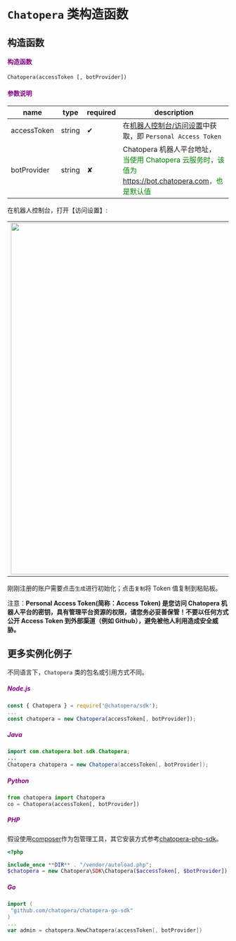 # `Chatopera` 类构造函数

## 构造函数

<h4><font color="purple">构造函数</font></h4>

```API
Chatopera(accessToken [, botProvider])
```

<h4><font color="purple">参数说明</font></h4>

| name        | type   | required | description                                                                                                                      |
| ----------- | ------ | -------- | -------------------------------------------------------------------------------------------------------------------------------- |
| accessToken | string | &#10004; | 在[机器人控制台/访问设置](https://bot.chatopera.com/dashboard/accesssettings)中获取，即 `Personal Access Token`                  |
| botProvider | string | &#10008; | Chatopera 机器人平台地址，<br><font color="green">当使用 Chatopera 云服务时，该值为 <https://bot.chatopera.com>，也是默认值</font> |

在机器人控制台，打开【访问设置】:

<table class="image">
    <tr>
        <td><img width="800" src="../../../images/products/platform/screenshot-20210802-202119.png" alt="" /></td>
    </tr>
</table>

刚刚注册的账户需要点击`生成`进行初始化；点击`复制`将 Token 值复制到粘贴板。

注意：**Personal Access Token(简称：Access Token) 是您访问 Chatopera 机器人平台的密钥，具有管理平台资源的权限，请您务必妥善保管！不要以任何方式公开 Access Token 到外部渠道（例如 Github），避免被他人利用造成安全威胁。**

## 更多实例化例子

不同语言下，`Chatopera` 类的包名或引用方式不同。

<h5><font color="purple">Node.js</font></h5>

```Node.js
const { Chatopera } = require('@chatopera/sdk');
...
const chatopera = new Chatopera(accessToken[, botProvider]);
```

<h5><font color="purple">Java</font></h5>

```Java
import com.chatopera.bot.sdk.Chatopera;
...
Chatopera chatopera = new Chatopera(accessToken[, botProvider]);
```

<h5><font color="purple">Python</font></h5>

```Python
from chatopera import Chatopera
co = Chatopera(accessToken[, botProvider])
```

<h5><font color="purple">PHP</font></h5>

假设使用[composer](https://getcomposer.org/)作为包管理工具，其它安装方式参考[chatopera-php-sdk](https://github.com/chatopera/chatopera-php-sdk)。

```PHP
<?php

include_once **DIR** . "/vendor/autoload.php";
$chatopera = new Chatopera\SDK\Chatopera($accessToken[, $botProvider]);

```

<h5><font color="purple">Go</font></h5>

```Go
import (
 "github.com/chatopera/chatopera-go-sdk"
)
...
var admin = chatopera.NewChatopera(accessToken[, botProvider])
```
